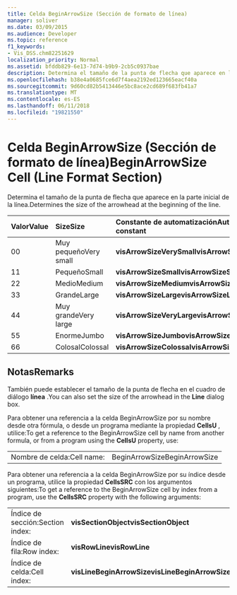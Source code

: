 ```yaml
---
title: Celda BeginArrowSize (Sección de formato de línea)
manager: soliver
ms.date: 03/09/2015
ms.audience: Developer
ms.topic: reference
f1_keywords:
- Vis_DSS.chm82251629
localization_priority: Normal
ms.assetid: bfddb829-6e13-7d74-b9b9-2cb5c0937bae
description: Determina el tamaño de la punta de flecha que aparece en la parte inicial de la línea.
ms.openlocfilehash: b38e4a0685fce6d7f4aea2192ed123665eacf40a
ms.sourcegitcommit: 9d60cd82b5413446e5bc8ace2cd689f683fb41a7
ms.translationtype: MT
ms.contentlocale: es-ES
ms.lasthandoff: 06/11/2018
ms.locfileid: "19821550"
---
```

# <a name="beginarrowsize-cell-line-format-section"></a><span data-ttu-id="ffa57-103">Celda BeginArrowSize (Sección de formato de línea)</span><span class="sxs-lookup"><span data-stu-id="ffa57-103">BeginArrowSize Cell (Line Format Section)</span></span>

<span data-ttu-id="ffa57-104">Determina el tamaño de la punta de flecha que aparece en la parte inicial de la línea.</span><span class="sxs-lookup"><span data-stu-id="ffa57-104">Determines the size of the arrowhead at the beginning of the line.</span></span>
  
|<span data-ttu-id="ffa57-105">**Valor**</span><span class="sxs-lookup"><span data-stu-id="ffa57-105">**Value**</span></span>|<span data-ttu-id="ffa57-106">**Size**</span><span class="sxs-lookup"><span data-stu-id="ffa57-106">**Size**</span></span>|<span data-ttu-id="ffa57-107">**Constante de automatización**</span><span class="sxs-lookup"><span data-stu-id="ffa57-107">**Automation constant**</span></span>|
|:-----|:-----|:-----|
| <span data-ttu-id="ffa57-108">0</span><span class="sxs-lookup"><span data-stu-id="ffa57-108">0</span></span>  <br/> | <span data-ttu-id="ffa57-109">Muy pequeño</span><span class="sxs-lookup"><span data-stu-id="ffa57-109">Very small</span></span>  <br/> |<span data-ttu-id="ffa57-110">**visArrowSizeVerySmall**</span><span class="sxs-lookup"><span data-stu-id="ffa57-110">**visArrowSizeVerySmall**</span></span> <br/> |
| <span data-ttu-id="ffa57-111">1</span><span class="sxs-lookup"><span data-stu-id="ffa57-111">1</span></span>  <br/> | <span data-ttu-id="ffa57-112">Pequeño</span><span class="sxs-lookup"><span data-stu-id="ffa57-112">Small</span></span>  <br/> |<span data-ttu-id="ffa57-113">**visArrowSizeSmall**</span><span class="sxs-lookup"><span data-stu-id="ffa57-113">**visArrowSizeSmall**</span></span> <br/> |
| <span data-ttu-id="ffa57-114">2</span><span class="sxs-lookup"><span data-stu-id="ffa57-114">2</span></span>  <br/> | <span data-ttu-id="ffa57-115">Medio</span><span class="sxs-lookup"><span data-stu-id="ffa57-115">Medium</span></span>  <br/> |<span data-ttu-id="ffa57-116">**visArrowSizeMedium**</span><span class="sxs-lookup"><span data-stu-id="ffa57-116">**visArrowSizeMedium**</span></span> <br/> |
| <span data-ttu-id="ffa57-117">3</span><span class="sxs-lookup"><span data-stu-id="ffa57-117">3</span></span>  <br/> | <span data-ttu-id="ffa57-118">Grande</span><span class="sxs-lookup"><span data-stu-id="ffa57-118">Large</span></span>  <br/> |<span data-ttu-id="ffa57-119">**visArrowSizeLarge**</span><span class="sxs-lookup"><span data-stu-id="ffa57-119">**visArrowSizeLarge**</span></span> <br/> |
| <span data-ttu-id="ffa57-120">4</span><span class="sxs-lookup"><span data-stu-id="ffa57-120">4</span></span>  <br/> | <span data-ttu-id="ffa57-121">Muy grande</span><span class="sxs-lookup"><span data-stu-id="ffa57-121">Very large</span></span>  <br/> |<span data-ttu-id="ffa57-122">**visArrowSizeVeryLarge**</span><span class="sxs-lookup"><span data-stu-id="ffa57-122">**visArrowSizeVeryLarge**</span></span> <br/> |
| <span data-ttu-id="ffa57-123">5</span><span class="sxs-lookup"><span data-stu-id="ffa57-123">5</span></span>  <br/> | <span data-ttu-id="ffa57-124">Enorme</span><span class="sxs-lookup"><span data-stu-id="ffa57-124">Jumbo</span></span>  <br/> |<span data-ttu-id="ffa57-125">**visArrowSizeJumbo**</span><span class="sxs-lookup"><span data-stu-id="ffa57-125">**visArrowSizeJumbo**</span></span> <br/> |
| <span data-ttu-id="ffa57-126">6</span><span class="sxs-lookup"><span data-stu-id="ffa57-126">6</span></span>  <br/> | <span data-ttu-id="ffa57-127">Colosal</span><span class="sxs-lookup"><span data-stu-id="ffa57-127">Colossal</span></span>  <br/> |<span data-ttu-id="ffa57-128">**visArrowSizeColossal**</span><span class="sxs-lookup"><span data-stu-id="ffa57-128">**visArrowSizeColossal**</span></span> <br/> |
   
## <a name="remarks"></a><span data-ttu-id="ffa57-129">Notas</span><span class="sxs-lookup"><span data-stu-id="ffa57-129">Remarks</span></span>

<span data-ttu-id="ffa57-130">También puede establecer el tamaño de la punta de flecha en el cuadro de diálogo **línea** .</span><span class="sxs-lookup"><span data-stu-id="ffa57-130">You can also set the size of the arrowhead in the **Line** dialog box.</span></span> 
  
<span data-ttu-id="ffa57-131">Para obtener una referencia a la celda BeginArrowSize por su nombre desde otra fórmula, o desde un programa mediante la propiedad **CellsU** , utilice:</span><span class="sxs-lookup"><span data-stu-id="ffa57-131">To get a reference to the BeginArrowSize cell by name from another formula, or from a program using the **CellsU** property, use:</span></span> 
  
|||
|:-----|:-----|
| <span data-ttu-id="ffa57-132">Nombre de celda:</span><span class="sxs-lookup"><span data-stu-id="ffa57-132">Cell name:</span></span>  <br/> | <span data-ttu-id="ffa57-133">BeginArrowSize</span><span class="sxs-lookup"><span data-stu-id="ffa57-133">BeginArrowSize</span></span>  <br/> |
   
<span data-ttu-id="ffa57-134">Para obtener una referencia a la celda BeginArrowSize por su índice desde un programa, utilice la propiedad **CellsSRC** con los argumentos siguientes:</span><span class="sxs-lookup"><span data-stu-id="ffa57-134">To get a reference to the BeginArrowSize cell by index from a program, use the **CellsSRC** property with the following arguments:</span></span> 
  
|||
|:-----|:-----|
| <span data-ttu-id="ffa57-135">Índice de sección:</span><span class="sxs-lookup"><span data-stu-id="ffa57-135">Section index:</span></span>  <br/> |<span data-ttu-id="ffa57-136">**visSectionObject**</span><span class="sxs-lookup"><span data-stu-id="ffa57-136">**visSectionObject**</span></span> <br/> |
| <span data-ttu-id="ffa57-137">Índice de fila:</span><span class="sxs-lookup"><span data-stu-id="ffa57-137">Row index:</span></span>  <br/> |<span data-ttu-id="ffa57-138">**visRowLine**</span><span class="sxs-lookup"><span data-stu-id="ffa57-138">**visRowLine**</span></span> <br/> |
| <span data-ttu-id="ffa57-139">Índice de celda:</span><span class="sxs-lookup"><span data-stu-id="ffa57-139">Cell index:</span></span>  <br/> |<span data-ttu-id="ffa57-140">**visLineBeginArrowSize**</span><span class="sxs-lookup"><span data-stu-id="ffa57-140">**visLineBeginArrowSize**</span></span> <br/> |
   

